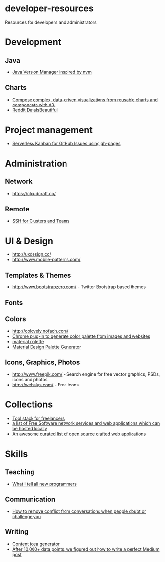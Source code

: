 # developer-resources
Resources for developers and administrators

# Development
## Java

- [Java Version Manager inspired by nvm](https://github.com/shyiko/jabba)

## Charts

- [Compose complex, data-driven visualizations from reusable charts and components with d3.](https://csnw.github.io/d3.compose/)
- [Reddit DataIsBeautiful](https://www.reddit.com/r/dataisbeautiful/)

# Project management
- [Serverless Kanban for GitHub Issues using gh-pages](https://github.com/philschatz/gh-board)

# Administration
## Network

- https://cloudcraft.co/

## Remote

- [SSH for Clusters and Teams](http://gravitational.com/teleport/)

# UI & Design

- http://uxdesign.cc/
- http://www.mobile-patterns.com/

## Templates & Themes
- http://www.bootstrapzero.com/ - Twitter Bootstrap based themes

## Fonts
## Colors

- http://colovely.nofach.com/
- [Chrome plug-in to generate color palette from images and websites](https://chrome.google.com/webstore/detail/palette-creator/oolpphfmdmjbojolagcbgdemojhcnlod)
- [material palette](https://www.materialpalette.com/) 
- [Material Design Palette Generator](http://mcg.mbitson.com/#/)

## Icons, Graphics, Photos

- http://www.freepik.com/ - Search engine for free vector graphics, PSDs, icons and photos
- http://webalys.com/ - Free icons

# Collections

- [Tool stack for freelancers](https://www.hellobonsai.com/best-freelance-tools)
- [a list of Free Software network services and web applications which can be hosted locally](https://github.com/Kickball/awesome-selfhosted)
- [An awesome curated list of open source crafted web applications](https://github.com/unicodeveloper/awesome-opensource-webapps)
# Skills
## Teaching

- [What I tell all new programmers](http://josephg.com/blog/what-i-tell-all-new-programmers/)

## Communication

- [How to remove conflict from conversations when people doubt or challenge you](https://www.reddit.com/r/everymanshouldknow/comments/2yvlbo/emsk_how_to_remove_conflict_from_conversations/)

## Writing

- [Content idea generator](https://www.portent.com/tools/title-maker)
- [After 10,000+ data points, we figured out how to write a perfect Medium post](http://www.sketchdeck.com/blog/after-10000-data-points-we-figured-out-how-to-write-a-perfect-medium-post/)
